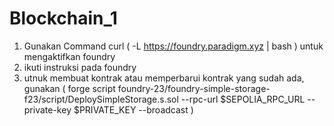 # Blockchain_1
1. Gunakan Command curl  ( -L https://foundry.paradigm.xyz | bash ) untuk mengaktifkan foundry
2. ikuti instruksi pada foundry
3. utnuk membuat kontrak atau memperbarui kontrak yang sudah ada,  gunakan ( forge script foundry-23/foundry-simple-storage-f23/script/DeploySimpleStorage.s.sol --rpc-url $SEPOLIA_RPC_URL --private-key $PRIVATE_KEY --broadcast ) 